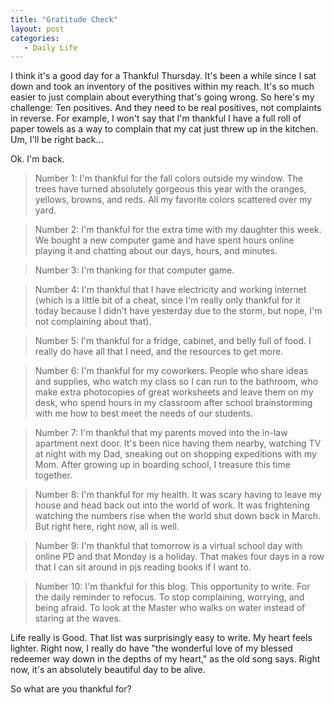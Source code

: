 ```yaml
---
title: "Gratitude Check"
layout: post
categories:
   - Daily Life
---
```

I think it&#39;s a good day for a Thankful Thursday. It&#39;s been a while since I sat down and took an inventory of the positives within my reach. It&#39;s so much easier to just complain about everything that&#39;s going wrong. So here&#39;s my challenge: Ten positives. And they need to be real positives, not complaints in reverse. For example, I won&#39;t say that I&#39;m thankful I have a full roll of paper towels as a way to complain that my cat just threw up in the kitchen. Um, I&#39;ll be right back…

Ok. I&#39;m back.

>Number 1: I&#39;m thankful for the fall colors outside my window. The trees have turned absolutely gorgeous this year with the oranges, yellows, browns, and reds. All my favorite colors scattered over my yard.

>Number 2: I&#39;m thankful for the extra time with my daughter this week. We bought a new computer game and have spent hours online playing it and chatting about our days, hours, and minutes.

>Number 3: I&#39;m thanking for that computer game.

>Number 4: I&#39;m thankful that I have electricity and working internet (which is a little bit of a cheat, since I'm really only thankful for it today because I didn&#39;t have yesterday due to the storm, but nope, I&#39;m not complaining about that).

>Number 5: I&#39;m thankful for a fridge, cabinet, and belly full of food. I really do have all that I need, and the resources to get more.

>Number 6: I&#39;m thankful for my coworkers. People who share ideas and supplies, who watch my class so I can run to the bathroom, who make extra photocopies of great worksheets and leave them on my desk, who spend hours in my classroom after school brainstorming with me how to best meet the needs of our students.

>Number 7: I&#39;m thankful that my parents moved into the in-law apartment next door. It&#39;s been nice having them nearby, watching TV at night with my Dad, sneaking out on shopping expeditions with my Mom. After growing up in boarding school, I treasure this time together.

>Number 8: I&#39;m thankful for my health. It was scary having to leave my house and head back out into the world of work. It was frightening watching the numbers rise when the world shut down back in March. But right here, right now, all is well.

>Number 9: I&#39;m thankful that tomorrow is a virtual school day with online PD and that Monday is a holiday. That makes four days in a row that I can sit around in pjs reading books if I want to.

>Number 10: I&#39;m thankful for this blog. This opportunity to write. For the daily reminder to refocus. To stop complaining, worrying, and being afraid. To look at the Master who walks on water instead of staring at the waves.

Life really is Good. That list was surprisingly easy to write. My heart feels lighter. Right now, I really do have &quot;the wonderful love of my blessed redeemer way down in the depths of my heart,&quot; as the old song says. Right now, it&#39;s an absolutely beautiful day to be alive.

So what are you thankful for?
